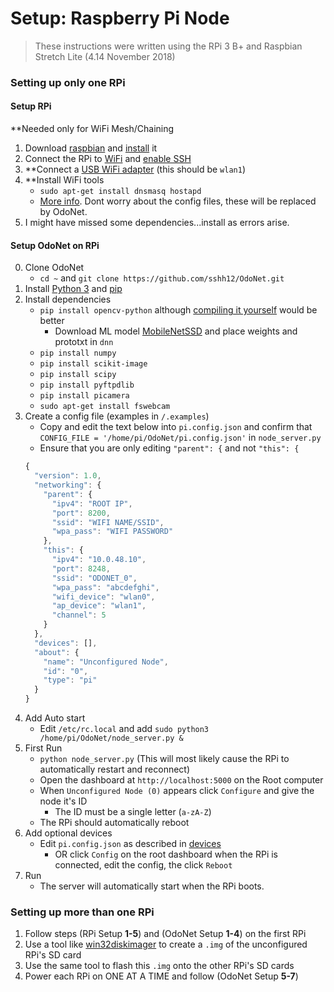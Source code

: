 # Setup: Raspberry Pi Node
> These instructions were written using the RPi 3 B+ and Raspbian Stretch Lite (4.14
November 2018)
### Setting up only one RPi

#### Setup RPi
**Needed only for WiFi Mesh/Chaining
1. Download [raspbian](https://www.raspberrypi.org/downloads/raspbian/) and [install](https://www.raspberrypi.org/documentation/installation/installing-images/README.md) it
2. Connect the RPi to [WiFi](https://www.raspberrypi.org/documentation/configuration/wireless/wireless-cli.md) and [enable SSH](https://www.raspberrypi.org/documentation/remote-access/ssh/)
3. **Connect a [USB WiFi adapter](https://www.amazon.com/gp/product/B00YI0AIRS/ref=oh_aui_detailpage_o05_s00?ie=UTF8&psc=1) (this should be `wlan1`)
4. **Install WiFi tools
	* `sudo apt-get install dnsmasq hostapd`
	* [More info](https://www.raspberrypi.org/documentation/configuration/wireless/access-point.md). Dont worry about the config files, these will be replaced by OdoNet.
5. I might have missed some dependencies...install as errors arise.

#### Setup OdoNet on RPi

0. Clone OdoNet
	* `cd ~` and `git clone https://github.com/sshh12/OdoNet.git`
1. Install [Python 3](https://www.python.org/downloads/) and [pip](https://stackoverflow.com/questions/4750806/how-do-i-install-pip-on-windows)
2. Install dependencies
	* `pip install opencv-python` although [compiling it yourself](https://www.pyimagesearch.com/2018/09/26/install-opencv-4-on-your-raspberry-pi/) would be better
		* Download ML model [MobileNetSSD](https://github.com/chuanqi305/MobileNet-SSD) and place weights and prototxt in `dnn`
	* `pip install numpy`
	* `pip install scikit-image`
	* `pip install scipy`
	* `pip install pyftpdlib`
	* `pip install picamera`
	* `sudo apt-get install fswebcam`
3. Create a config file (examples in `/.examples`)
	* Copy and edit the text below into `pi.config.json` and confirm that `CONFIG_FILE = '/home/pi/OdoNet/pi.config.json'` in `node_server.py`
	* Ensure that you are only editing `"parent": {` and not `"this": {`
	```javascript
	{
	  "version": 1.0,
	  "networking": {
	    "parent": {
	      "ipv4": "ROOT IP",
	      "port": 8200,
	      "ssid": "WIFI NAME/SSID",
	      "wpa_pass": "WIFI PASSWORD"
	    },
	    "this": {
	      "ipv4": "10.0.48.10",
	      "port": 8248,
	      "ssid": "ODONET_0",
	      "wpa_pass": "abcdefghi",
	      "wifi_device": "wlan0",
	      "ap_device": "wlan1",
	      "channel": 5
	    }
	  },
	  "devices": [],
	  "about": {
	    "name": "Unconfigured Node",
	    "id": "0",
	    "type": "pi"
	  }
	}
4. Add Auto start
	* Edit `/etc/rc.local` and add `sudo python3 /home/pi/OdoNet/node_server.py &`
5. First Run
	* `python node_server.py` (This will most likely cause the RPi to automatically restart and reconnect)
	* Open the dashboard at `http://localhost:5000` on the Root computer
	* When `Unconfigured Node (0)` appears click `Configure` and give the node it's ID
		* The ID must be a single letter (`a-zA-Z`)
	* The RPi should automatically reboot
6. Add optional devices
	* Edit `pi.config.json` as described in [devices](https://github.com/sshh12/OdoNet/blob/master/.docs/DEVICES.md)
		* OR click `Config` on the root dashboard when the RPi is connected, edit the config, the click `Reboot`
7. Run
	* The server will automatically start when the RPi boots.

### Setting up more than one RPi

1. Follow steps (RPi Setup **1-5**) and (OdoNet Setup **1-4**) on the first RPi
2. Use a tool like [win32diskimager](https://sourceforge.net/projects/win32diskimager/) to create a `.img` of the unconfigured RPi's SD card
3. Use the same tool to flash this `.img` onto the other RPi's SD cards
4. Power each RPi on ONE AT A TIME and follow  (OdoNet Setup **5-7**)
